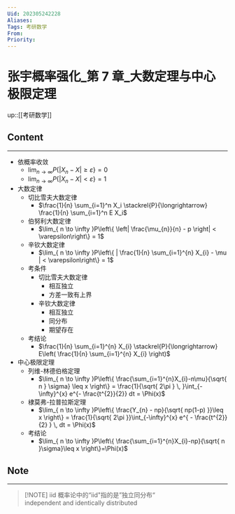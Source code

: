 ```yaml
---
Uid: 202305242228
Aliases: 
Tags: 考研数学 
From: 
Priority: 
---
```

# 张宇概率强化_第 7 章_大数定理与中心极限定理
up::[[考研数学]]

## Content
---

- 依概率收敛
	- $\lim_{ n \to \infty }P\{|X_{n} - X|\geq \varepsilon \} = 0$
	- $\lim_{ n \to \infty }P\{|X_{n} - X|<\varepsilon\} = 1$
- 大数定律
	- 切比雪夫大数定律
		- $\frac{1}{n} \sum_{i=1}^n X_i \stackrel{P}{\longrightarrow} \frac{1}{n} \sum_{i=1}^n E X_i$
	- 伯努利大数定律
		- $\lim_{ n \to \infty }P\left\{ \left| \frac{\mu_{n}}{n} - p \right| < \varepsilon\right\} = 1$
	- 辛钦大数定律
		- $\lim_{ n \to \infty }P\left\{ | \frac{1}{n} \sum_{i=1}^{n} X_{i} - \mu | < \varepsilon\right\} = 1$
	- 考条件
		- 切比雪夫大数定律
			- 相互独立
			- 方差一致有上界
		- 辛钦大数定律
			- 相互独立
			- 同分布
			- 期望存在
	- 考结论
		- $\frac{1}{n} \sum_{i=1}^{n} X_{i} \stackrel{P}{\longrightarrow} E\left( \frac{1}{n} \sum_{i=1}^{n} X_{i} \right)$
- 中心极限定理
	- 列维-林德伯格定理
		- $\lim_{ n \to \infty }P\left\{  \frac{\sum_{i=1}^{n}X_{i}-n\mu}{\sqrt{ n } \sigma} \leq x  \right\} = \frac{1}{\sqrt{ 2\pi } \, }\int_{-\infty}^{x} e^{- \frac{t^{2}}{2}} dt = \Phi(x)$
	- 棣莫弗-拉普拉斯定理
		- $\lim_{ n \to \infty }P\left\{ \frac{Y_{n} - np}{\sqrt{ np(1-p) }}\leq x \right\} = \frac{1}{\sqrt{ 2\pi }}\int_{-\infty}^{x} e^{ - \frac{t^{2}}{2} } \, dt = \Phi(x)$
	- 考结论
		- $\lim_{ n \to \infty }P\left\{ \frac{\sum_{i=1}^{n}X_{i}-np}{\sqrt{ n }\sigma}\leq x \right\}=\Phi(x)$

## Note
---

> [!NOTE] iid
> 概率论中的“iid"指的是”独立同分布“  
> independent and identically distributed